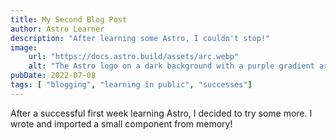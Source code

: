 ```yaml
---
title: My Second Blog Post
author: Astro Learner
description: "After learning some Astro, I couldn't stop!"
image:
    url: "https://docs.astro.build/assets/arc.webp"
    alt: "The Astro logo on a dark background with a purple gradient arc."
pubDate: 2022-07-08
tags: [ "blogging", "learning in public", "successes"]
---
```

After a successful first week learning Astro, I decided to try some more. I wrote and imported a small component from memory!